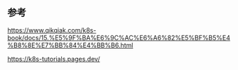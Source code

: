 ## 参考

https://www.qikqiak.com/k8s-book/docs/15.%E5%9F%BA%E6%9C%AC%E6%A6%82%E5%BF%B5%E4%B8%8E%E7%BB%84%E4%BB%B6.html

https://k8s-tutorials.pages.dev/
